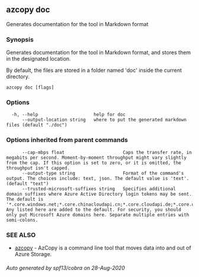 ## azcopy doc

Generates documentation for the tool in Markdown format

### Synopsis

Generates documentation for the tool in Markdown format, and stores them in the designated location.

By default, the files are stored in a folder named 'doc' inside the current directory.


```
azcopy doc [flags]
```

### Options

```
  -h, --help                     help for doc
      --output-location string   where to put the generated markdown files (default "./doc")
```

### Options inherited from parent commands

```
      --cap-mbps float                      Caps the transfer rate, in megabits per second. Moment-by-moment throughput might vary slightly from the cap. If this option is set to zero, or it is omitted, the throughput isn't capped.
      --output-type string                  Format of the command's output. The choices include: text, json. The default value is 'text'. (default "text")
      --trusted-microsoft-suffixes string   Specifies additional domain suffixes where Azure Active Directory login tokens may be sent.  The default is '*.core.windows.net;*.core.chinacloudapi.cn;*.core.cloudapi.de;*.core.usgovcloudapi.net'. Any listed here are added to the default. For security, you should only put Microsoft Azure domains here. Separate multiple entries with semi-colons.
```

### SEE ALSO

* [azcopy](azcopy.md)	 - AzCopy is a command line tool that moves data into and out of Azure Storage.

###### Auto generated by spf13/cobra on 28-Aug-2020
